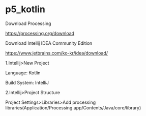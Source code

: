 # p5_kotlin


Download Processing

https://processing.org/download

Download Intellij IDEA Community Edition

https://www.jetbrains.com/ko-kr/idea/download/



1.Intellij>New Project

Language: Kotlin

Build System: IntelliJ



2.Intellij>Project Structure

Project Settings>Libraries>Add processing libraries(Application/Processing.app/Contents/Java/core/library)
